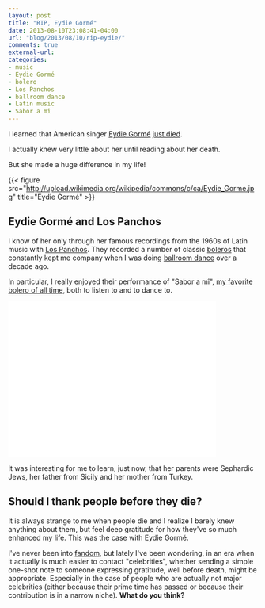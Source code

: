 ```yaml
---
layout: post
title: "RIP, Eydie Gormé"
date: 2013-08-10T23:08:41-04:00
url: "blog/2013/08/10/rip-eydie/"
comments: true
external-url: 
categories:
- music
- Eydie Gormé
- bolero
- Los Panchos
- ballroom dance
- Latin music
- Sabor a mî
---
```

I learned that American singer [Eydie Gormé](http://en.wikipedia.org/wiki/Eydie_Gorm%C3%A9) [just died](http://www.npr.org/blogs/thetwo-way/2013/08/10/210927460/reports-singer-eydie-gorme-dies-at-84).

I actually knew very little about her until reading about her death.

But she made a huge difference in my life!

{{< figure src="http://upload.wikimedia.org/wikipedia/commons/c/ca/Eydie_Gorme.jpg" title="Eydie Gormé" >}}

<!--more-->

## Eydie Gormé and Los Panchos

I know of her only through her famous recordings from the 1960s of Latin music with [Los Panchos](http://en.wikipedia.org/wiki/Los_Panchos). They recorded a number of classic [boleros](/blog/categories/bolero/) that constantly kept me company when I was doing [ballroom dance](/blog/categories/ballroom-dance/) over a decade ago.

In particular, I really enjoyed their performance of "Sabor a mî", [my favorite bolero of all time](/blog/2012/11/17/a-childhood-dream-come-true-i-am-now-finally-singing-for-real/), both to listen to and to dance to.

<iframe width="420" height="315" src="//www.youtube.com/embed/0Uz6ZDJjXvE" frameborder="0" allowfullscreen></iframe>

It was interesting for me to learn, just now, that her parents were Sephardic Jews, her father from Sicily and her mother from Turkey.

## Should I thank people before they die?

It is always strange to me when people die and I realize I barely knew anything about them, but feel deep gratitude for how they've so much enhanced my life. This was the case with Eydie Gormé.

I've never been into [fandom](http://en.wikipedia.org/wiki/Fandom), but lately I've been wondering, in an era when it actually is much easier to contact "celebrities", whether sending a simple one-shot note to someone expressing gratitude, well before death, might be appropriate. Especially in the case of people who are actually not major celebrities (either because their prime time has passed or because their contribution is in a narrow niche). **What do you think?**
